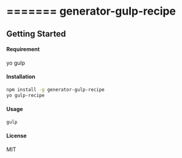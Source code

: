 =======
generator-gulp-recipe
=====================

## Getting Started
#### Requirement
yo
gulp

#### Installation

```bash
npm install -g generator-gulp-recipe
yo gulp-recipe
```
#### Usage

```bash
gulp
```


#### License
MIT

